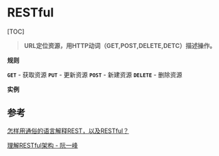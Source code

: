 # RESTful 



[TOC]

> **URL定位资源，用HTTP动词（GET,POST,DELETE,DETC）描述操作。**



**规则**



**`GET`** - 获取资源
**`PUT`** - 更新资源
**`POST`** - 新建资源
**`DELETE`** - 删除资源



**实例**







## 参考

[怎样用通俗的语言解释REST，以及RESTful？](https://www.zhihu.com/question/28557115)

[理解RESTful架构 - 阮一峰](http://www.ruanyifeng.com/blog/2011/09/restful.html)